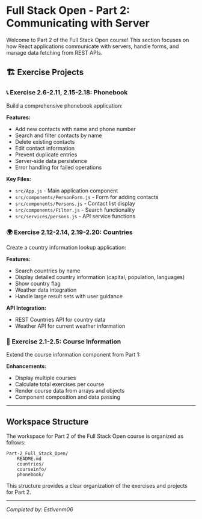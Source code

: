 # Full Stack Open - Part 2: Communicating with Server

Welcome to Part 2 of the Full Stack Open course! This section focuses on how React applications communicate with servers, handle forms, and manage data fetching from REST APIs.

## 🏗️ Exercise Projects

### 📞 Exercise 2.6-2.11, 2.15-2.18: Phonebook

Build a comprehensive phonebook application:

**Features:**
- Add new contacts with name and phone number
- Search and filter contacts by name
- Delete existing contacts
- Edit contact information
- Prevent duplicate entries
- Server-side data persistence
- Error handling for failed operations

**Key Files:**
- `src/App.js` - Main application component
- `src/components/PersonForm.js` - Form for adding contacts
- `src/components/Persons.js` - Contact list display
- `src/components/Filter.js` - Search functionality
- `src/services/persons.js` - API service functions

### 🌍 Exercise 2.12-2.14, 2.19-2.20: Countries

Create a country information lookup application:

**Features:**
- Search countries by name
- Display detailed country information (capital, population, languages)
- Show country flag
- Weather data integration
- Handle large result sets with user guidance

**API Integration:**
- REST Countries API for country data
- Weather API for current weather information

### 📝 Exercise 2.1-2.5: Course Information

Extend the course information component from Part 1:

**Enhancements:**
- Display multiple courses
- Calculate total exercises per course
- Render course data from arrays and objects
- Component composition and data passing

---

## Workspace Structure

The workspace for Part 2 of the Full Stack Open course is organized as follows:

```
Part-2_Full_Stack_Open/
    README.md
    countries/
    courseinfo/
    phonebook/
```

This structure provides a clear organization of the exercises and projects for Part 2.

---
*Completed by: Estivenm06*
